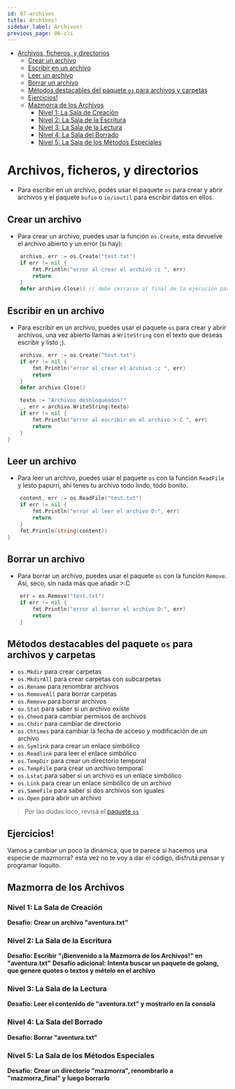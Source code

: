 ```yaml
---
id: 07-archivos
title: Archivos!
sidebar_label: Archivos!
previous_page: 06-cli
---
```

- [Archivos, ficheros, y directorios](#archivos-ficheros-y-directorios)
	- [Crear un archivo](#crear-un-archivo)
	- [Escribir en un archivo](#escribir-en-un-archivo)
	- [Leer un archivo](#leer-un-archivo)
	- [Borrar un archivo](#borrar-un-archivo)
	- [Métodos destacables del paquete `os` para archivos y carpetas](#métodos-destacables-del-paquete-os-para-archivos-y-carpetas)
	- [Ejercicios!](#ejercicios)
	- [Mazmorra de los Archivos](#mazmorra-de-los-archivos)
		- [Nivel 1: La Sala de Creación](#nivel-1-la-sala-de-creación)
		- [Nivel 2: La Sala de la Escritura](#nivel-2-la-sala-de-la-escritura)
		- [Nivel 3: La Sala de la Lectura](#nivel-3-la-sala-de-la-lectura)
		- [Nivel 4: La Sala del Borrado](#nivel-4-la-sala-del-borrado)
		- [Nivel 5: La Sala de los Métodos Especiales](#nivel-5-la-sala-de-los-métodos-especiales)

# Archivos, ficheros, y directorios
- Para escribir en un archivo, podés usar el paquete `os` para crear y abrir archivos y el paquete `bufio` o `io/ioutil` para escribir datos en ellos.

## Crear un archivo
- Para crear un archivo, puedes usar la función `os.Create`, esta devuelve el archivo abierto y un error (si hay):
```go
	archivo, err := os.Create("test.txt")
	if err != nil {
		fmt.Println("error al crear el archivo :c ", err)
		return
	}
	defer archivo.Close() // debe cerrarse al final de la ejecución para evitar errores / limpiar recursos.
```
## Escribir en un archivo
- Para escribir en un archivo, puedes usar el paquete `os` para crear y abrir archivos, una vez abierto llamas a `WriteString` con el texto que deseas escribir y listo ;).
```go
	archivo, err := os.Create("test.txt")
	if err != nil {
		fmt.Println("error al crear el archivo :c ", err)
		return
	}
	defer archivo.Close()

	texto := "Archivos desbloqueados!"
	_, err = archivo.WriteString(texto)
	if err != nil {
		fmt.Println("error al escribir en el archivo >:C ", err)
		return
	}
}
```
## Leer un archivo
- Para leer un archivo, puedes usar el paquete `os` con la función `ReadFile` y lesto papurri, ahí tenes tu archivo todo lindo, todo bonito.
```go
	content, err := os.ReadFile("test.txt")
	if err != nil {
		fmt.Println("error al leer el archivo D:", err)
		return
	}
	fmt.Println(string(content))
}
```
## Borrar un archivo
- Para borrar un archivo, puedes usar el paquete `os` con la función `Remove`. Así, seco, sin nada más que añadir >:C
```go
    err = os.Remove("test.txt")
	if err != nil {
		fmt.Println("error al borrar el archivo D:", err)
		return
	}
```
## Métodos destacables del paquete `os` para archivos y carpetas
- `os.Mkdir` para crear carpetas
- `os.MkdirAll` para crear carpetas con subcarpetas
- `os.Rename` para renombrar archivos
- `os.RemoveAll` para borrar carpetas
- `os.Remove` para borrar archivos
- `os.Stat` para saber si un archivo existe
- `os.Chmod` para cambiar permisos de archivos
- `os.Chdir` para cambiar de directorio
- `os.Chtimes` para cambiar la fecha de acceso y modificación de un archivo
- `os.Symlink` para crear un enlace simbólico
- `os.Readlink` para leer el enlace simbólico
- `os.TempDir` para crear un directorio temporal
- `os.TempFile` para crear un archivo temporal
- `os.Lstat` para saber si un archivo es un enlace simbólico
- `os.Link` para crear un enlace simbólico de un archivo
- `os.SameFile` para saber si dos archivos son iguales
- `os.Open` para abrir un archivo

> Por las dudas loco, revisá el  [paquete `os`](https://pkg.go.dev/os)

## Ejercicios!
Vamos a cambiar un poco la dinámica, que te parece si hacemos una especie de mazmorra? esta vez no te voy a dar el código, disfrutá pensar y programar loquito.

## Mazmorra de los Archivos

### Nivel 1: La Sala de Creación
**Desafío: Crear un archivo "aventura.txt"**

### Nivel 2: La Sala de la Escritura
**Desafío: Escribir "¡Bienvenido a la Mazmorra de los Archivos!" en "aventura.txt"**
**Desafío adicional: Intenta buscar un paquete de golang, que genere quotes o textos y mételo en el archivo**

### Nivel 3: La Sala de la Lectura
**Desafío: Leer el contenido de "aventura.txt" y mostrarlo en la consola**

### Nivel 4: La Sala del Borrado
**Desafío: Borrar "aventura.txt"**

### Nivel 5: La Sala de los Métodos Especiales
**Desafío: Crear un directorio "mazmorra", renombrarlo a "mazmorra_final" y luego borrarlo**
<!-- [<< Anterior: CLI Basics](../06_CLI_basics/README.md) -->

